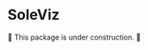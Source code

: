 # SoleViz

<!--
[![Stable](https://img.shields.io/badge/docs-stable-blue.svg)](https://aclai-lab.github.io/SoleViz.jl/stable)
[![Dev](https://img.shields.io/badge/docs-dev-blue.svg)](https://aclai-lab.github.io/SoleViz.jl/dev)
[![Build Status](https://api.cirrus-ci.com/github/aclai-lab/SoleViz.jl.svg?branch=main)](https://cirrus-ci.com/github/aclai-lab/SoleViz.jl)
[![Coverage](https://codecov.io/gh/aclai-lab/SoleViz.jl/branch/main/graph/badge.svg)](https://codecov.io/gh/aclai-lab/SoleViz.jl)
[![Coverage](https://coveralls.io/repos/github/aclai-lab/SoleViz.jl/badge.svg?branch=main)](https://coveralls.io/github/aclai-lab/SoleViz.jl?branch=main)
 -->

🚧 This package is under construction. 🚧
